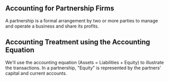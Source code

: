 ## Accounting for Partnership Firms
A partnership is a formal arrangement by two or more parties to manage and operate a business and share its profits.

## Accounting Treatment using the Accounting Equation

We'll use the accounting equation (Assets = Liabilities + Equity) to illustrate the transactions. In a partnership, "Equity" is represented by the partners' capital and current accounts.
